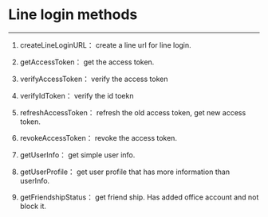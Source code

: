 # Line login methods

---

1. createLineLoginURL： create a line url for line login.

2. getAccessToken： get the access token.

3. verifyAccessToken： verify the access token

4. verifyIdToken： verify the id toekn

5. refreshAccessToken： refresh the old access token, get new access token.

6. revokeAccessToken： revoke the access token.

7. getUserInfo： get simple user info.

8. getUserProfile： get user profile that has more information than userInfo.

9. getFriendshipStatus： get friend ship. Has added office account and not block it.